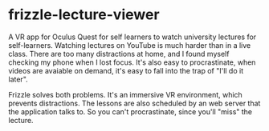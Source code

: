 # frizzle-lecture-viewer
A VR app for Oculus Quest for self learners to watch university lectures for self-learners. Watching lectures on YouTube is much harder than in a live class. There are too many distractions at home, and I found myself checking my phone when I lost focus.
It's also easy to procrastinate, when videos are avaiable on demand, it's easy to fall into the trap of "I'll do it later".

Frizzle solves both problems. It's an immersive VR environment, which prevents distractions. The lessons are also scheduled by an web server that the application talks to. So you can't procrastinate, since you'll "miss" the lecture.
